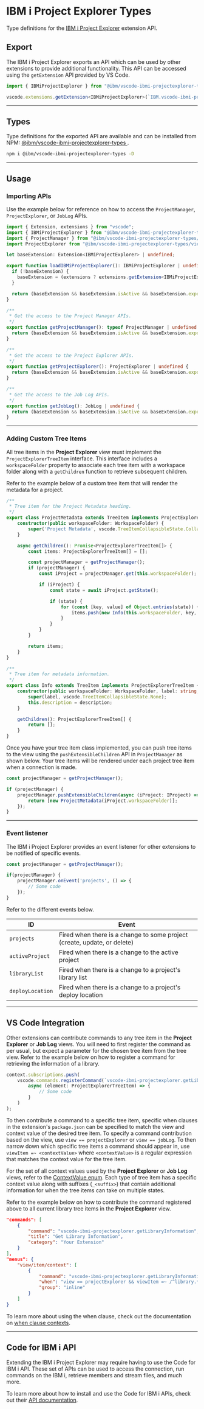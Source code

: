 # IBM i Project Explorer Types

Type definitions for the [IBM i Project Explorer](https://github.com/IBM/vscode-ibmi-projectexplorer) extension API.

## Export

The IBM i Project Explorer exports an API which can be used by other extensions to provide additional functionality. This API can be accessed using the `getExtension` API provided by VS Code.

```ts
import { IBMiProjectExplorer } from "@ibm/vscode-ibmi-projectexplorer-types/ibmiProjectExplorer";

vscode.extensions.getExtension<IBMiProjectExplorer>(`IBM.vscode-ibmi-projectexplorer`)
```

---

## Types

Type definitions for the exported API are available and can be installed from NPM: [@ibm/vscode-ibmi-projectexplorer-types
](https://www.npmjs.com/package/@ibm/vscode-ibmi-projectexplorer-types).

```bash
npm i @ibm/vscode-ibmi-projectexplorer-types -D
```

---

## Usage

### Importing APIs

Use the example below for reference on how to access the `ProjectManager`, `ProjectExplorer`, or `JobLog` APIs.

```typescript
import { Extension, extensions } from "vscode";
import { IBMiProjectExplorer } from "@ibm/vscode-ibmi-projectexplorer-types/ibmiProjectExplorer";
import { ProjectManager } from "@ibm/vscode-ibmi-projectexplorer-types/projectManager";
import ProjectExplorer from "@ibm/vscode-ibmi-projectexplorer-types/views/projectExplorer";

let baseExtension: Extension<IBMiProjectExplorer> | undefined;

export function loadIBMiProjectExplorer(): IBMiProjectExplorer | undefined {
  if (!baseExtension) {
    baseExtension = (extensions ? extensions.getExtension<IBMiProjectExplorer>(`IBM.vscode-ibmi-projectexplorer`) : undefined);
  }

  return (baseExtension && baseExtension.isActive && baseExtension.exports ? baseExtension.exports : undefined);
}

/**
 * Get the access to the Project Manager APIs.
 */
export function getProjectManager(): typeof ProjectManager | undefined {
  return (baseExtension && baseExtension.isActive && baseExtension.exports ? baseExtension.exports.projectManager : undefined);
}

/**
 * Get the access to the Project Explorer APIs.
 */
export function getProjectExplorer(): ProjectExplorer | undefined {
  return (baseExtension && baseExtension.isActive && baseExtension.exports ? baseExtension.exports.projectExplorer : undefined);
}

/**
 * Get the access to the Job Log APIs.
 */
export function getJobLog(): JobLog | undefined {
  return (baseExtension && baseExtension.isActive && baseExtension.exports ? baseExtension.exports.jobLog : undefined);
}
```

---

### Adding Custom Tree Items

All tree items in the **Project Explorer** view must implement the `ProjectExplorerTreeItem` interface. This interface includes a `workspaceFolder` property to associate each tree item with a workspace folder along with a `getChildren` function to retrieve subsequent children.

Refer to the example below of a custom tree item that will render the metadata for a project.

```typescript
/**
 * Tree item for the Project Metadata heading.
 */
export class ProjectMetadata extends TreeItem implements ProjectExplorerTreeItem {
	constructor(public workspaceFolder: WorkspaceFolder) {
		super('Project Metadata', vscode.TreeItemCollapsibleState.Collapsed);
	}

	async getChildren(): Promise<ProjectExplorerTreeItem[]> {
		const items: ProjectExplorerTreeItem[] = [];

		const projectManager = getProjectManager();
		if (projectManager) {
			const iProject = projectManager.get(this.workspaceFolder);

			if (iProject) {
				const state = await iProject.getState();

				if (state) {
					for (const [key, value] of Object.entries(state)) {
						items.push(new Info(this.workspaceFolder, key, value));
					}
				}
			}
		}

		return items;
	}
}

/**
 * Tree item for metadata information.
 */
export class Info extends TreeItem implements ProjectExplorerTreeItem {
	constructor(public workspaceFolder: WorkspaceFolder, label: string, description: string) {
		super(label, vscode.TreeItemCollapsibleState.None);
		this.description = description;
	}

	getChildren(): ProjectExplorerTreeItem[] {
		return [];
	}
}
```

Once you have your tree item class implemented, you can push tree items to the view using the `pushExtensibleChildren` API in `ProjectManager` as shown below. Your tree items will be rendered under each project tree item when a connection is made.

```typescript
const projectManager = getProjectManager();

if (projectManager) {
	projectManager.pushExtensibleChildren(async (iProject: IProject) => {
		return [new ProjectMetadata(iProject.workspaceFolder)];
	});
}
```

---

### Event listener

The IBM i Project Explorer provides an event listener for other extensions to be notified of specific events.

```typescript
const projectManager = getProjectManager();

if(projectManager) {
	projectManager.onEvent('projects', () => {
    	// Some code
	});
}
```

Refer to the different events below.

| ID               | Event                                                                    |
|------------------|--------------------------------------------------------------------------|
| `projects`       | Fired when there is a change to some project (create, update, or delete) |
| `activeProject`  | Fired when there is a change to the active project                       |
| `libraryList`    | Fired when there is a change to a project's library list                 |
| `deployLocation` | Fired when there is a change to a project's deploy location              |

---

## VS Code Integration

Other extensions can contribute commands to any tree item in the **Project Explorer** or **Job Log** views. You will need to first register the command as per usual, but expect a parameter for the chosen tree item from the tree view. Refer to the example below on how to register a command for retrieving the information of a library.

```typescript
context.subscriptions.push(
    vscode.commands.registerCommand(`vscode-ibmi-projectexplorer.getLibraryInformation`,
        async (element: ProjectExplorerTreeItem) => {
            // Some code
        }
    )
);
```

To then contribute a command to a specific tree item, specific when clauses in the extension's `package.json` can be specified to match the view and context value of the desired tree item. To specify a command contribution based on the view, use `view == projectExplorer` or `view == jobLog`. To then narrow down which specific tree items a command should appear in, use `viewItem =~ <contextValue>` where `<contextValue>` is a regular expression that matches the context value for the tree item.

For the set of all context values used by the **Project Explorer** or **Job Log** views, refer to the [ContextValue enum](https://github.com/IBM/vscode-ibmi-projectexplorer-types/blob/main/ibmiProjectExplorer.d.ts). Each type of tree item has a specific context value along with suffixes (`_<suffix>`) that contain additional information for when the tree items can take on multiple states. 

Refer to the example below on how to contribute the command registered above to all current library tree items in the **Project Explorer** view.

```json
"commands": [
    {
        "command": "vscode-ibmi-projectexplorer.getLibraryInformation",
        "title": "Get Library Information",
        "category": "Your Extension"
    }
],
"menus": {
    "view/item/context": [
        {
            "command": "vscode-ibmi-projectexplorer.getLibraryInformation",
            "when": "view == projectExplorer && viewItem =~ /^library.*/ && viewItem =~ /^.*_current.*/",
            "group": "inline"
        }
    ]
}
```

To learn more about using the when clause, check out the documentation on [when clause contexts](https://code.visualstudio.com/api/references/when-clause-contexts).

---

## Code for IBM i API

Extending the IBM i Project Explorer may require having to use the Code for IBM i API. These set of APIs can be used to access the connection, run commands on the IBM i, retrieve members and stream files, and much more.

To learn more about how to install and use the Code for IBM i APIs, check out their [API documentation](https://halcyon-tech.github.io/docs/#/pages/dev/api).
